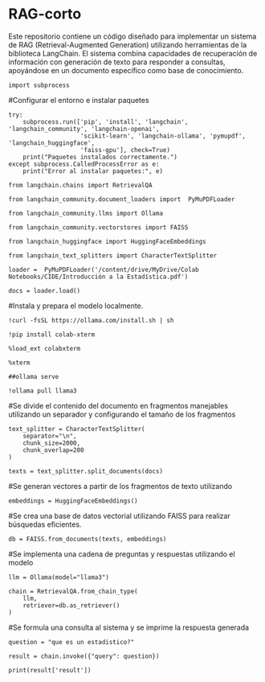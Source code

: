 # RAG-corto
Este repositorio contiene un código diseñado para implementar un sistema de RAG (Retrieval-Augmented Generation) utilizando herramientas de la biblioteca LangChain.  El sistema combina capacidades de recuperación de información con generación de texto para responder a consultas, apoyándose en un documento específico como base de conocimiento.

    import subprocess

#Configurar el entorno e instalar paquetes

    try:
        subprocess.run(['pip', 'install', 'langchain', 'langchain_community', 'langchain-openai',
                        'scikit-learn', 'langchain-ollama', 'pymupdf', 'langchain_huggingface',
                        'faiss-gpu'], check=True)
        print("Paquetes instalados correctamente.")
    except subprocess.CalledProcessError as e:
        print("Error al instalar paquetes:", e)
    
    from langchain.chains import RetrievalQA
    
    from langchain_community.document_loaders import  PyMuPDFLoader
    
    from langchain_community.llms import Ollama
    
    from langchain_community.vectorstores import FAISS
    
    from langchain_huggingface import HuggingFaceEmbeddings
    
    from langchain_text_splitters import CharacterTextSplitter
    
    loader =  PyMuPDFLoader('/content/drive/MyDrive/Colab Notebooks/CIDE/Introducción a la Estadística.pdf')
    
    docs = loader.load()

#Instala y prepara el modelo localmente.

    !curl -fsSL https://ollama.com/install.sh | sh
    
    !pip install colab-xterm
    
    %load_ext colabxterm
    
    %xterm
    
    ##ollama serve
    
    !ollama pull llama3 

#Se divide el contenido del documento en fragmentos manejables utilizando un separador y configurando el tamaño de los fragmentos

    text_splitter = CharacterTextSplitter(
        separator="\n",
        chunk_size=2000,
        chunk_overlap=200
    )
    
    texts = text_splitter.split_documents(docs)

#Se generan vectores a partir de los fragmentos de texto utilizando

    embeddings = HuggingFaceEmbeddings()

#Se crea una base de datos vectorial utilizando FAISS para realizar búsquedas eficientes.

    db = FAISS.from_documents(texts, embeddings)

#Se implementa una cadena de preguntas y respuestas utilizando el modelo

    llm = Ollama(model="llama3")
    
    chain = RetrievalQA.from_chain_type(
        llm,
        retriever=db.as_retriever()
    )

#Se formula una consulta al sistema y se imprime la respuesta generada
    
    question = "que es un estadistico?"
    
    result = chain.invoke({"query": question})
    
    print(result['result'])
